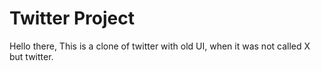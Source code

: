 # Twitter Project

Hello there, This is a clone of twitter with old UI, when it was not called X but twitter.